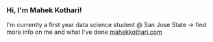### Hi, I'm Mahek Kothari! 

I'm currently a first year data science student @ San Jose State 
-> find more info on me and what I've done [mahekkothari.com](https://mahekkothari.github.io)
